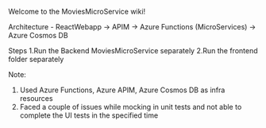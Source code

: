Welcome to the MoviesMicroService wiki!

Architecture - ReactWebapp -> APIM -> Azure Functions (MicroServices) -> Azure Cosmos DB
 
Steps 
1.Run the Backend MoviesMicroService  separately
2.Run the frontend folder separately

Note:
1. Used Azure Functions, Azure APIM, Azure Cosmos DB as infra resources 
2. Faced a couple of issues while mocking in unit tests and not able to complete the UI tests in the specified time 

